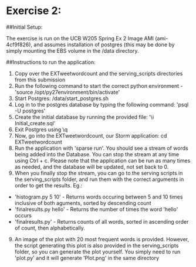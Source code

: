 # Exercise 2: 

##Initial Setup:

The exercise is run on the UCB W205 Spring Ex 2 Image AMI (ami-4cf9f826), and assumes installation of postgres (this may be done by simply mounting the EBS volume in the /data directory.

##Instructions to run the application:

1. Copy over the EXTweetwordcount and the serving_scripts directories from this submission
2. Run the following command to start the correct python environment - 'source /opt/py27environment/bin/activate'
2. Start Postgres: /data/start_postgres.sh
3. Log in to the postgres database by typing the following command: 'psql -U postgres'
4. Create the initial database by running the provided file: '\i Initial_create.sql'
5. Exit Postgres using \q
6. Now, go into the EXTweetwordcount, our Storm application: cd EXTweetwordcount
7. Run the application with 'sparse run'. You should see a stream of words being added into the Database. You can stop the stream at any time using Ctrl + c. Please note that the application can be run as many times as needed, and the database will be updated, not set back to 0.
8. When you finally stop the stream, you can go to the serving scripts in the serving_scripts folder, and run them with the correct arguments in order to get the results. Eg.: 
  * 'histogram.py 5 10' - Returns words occuring between 5 and 10 times inclusive of both aguments, sorted by descending count 
  * 'finalresults.py hello' - Returns the number of times the word 'hello' occurs 
  * 'finalresults.py' - Returns counts of all words, sorted in ascending order of count, then alphabetically.
9. An image of the plot with 20 most frequent words is provided. However, the script generating this plot is also provided in the serving_scripts folder, so you can generate the plot yourself. You simply need to run 'plot.py' and it will generate 'Plot.png' in the same directory
